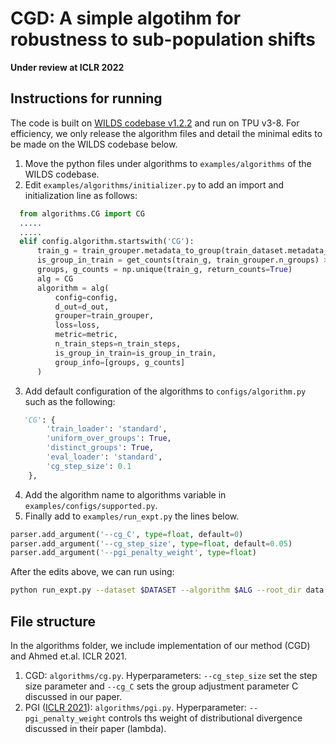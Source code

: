 # CGD: A simple algotihm for robustness to sub-population shifts   
**Under review at ICLR 2022**   

## Instructions for running    
The code is built on [WILDS codebase v1.2.2](https://github.com/p-lambda/wilds/releases/tag/v1.2.2) and run on TPU v3-8. For efficiency, we only release the algorithm files and detail the minimal edits to be made on the WILDS codebase below. 

1. Move the python files under algorithms to `examples/algorithms` of the WILDS codebase.   
2. Edit `examples/algorithms/initializer.py` to add an import and initialization line as follows:   
```python
  from algorithms.CG import CG
  .....
  .....
  elif config.algorithm.startswith('CG'):
      train_g = train_grouper.metadata_to_group(train_dataset.metadata_array)
      is_group_in_train = get_counts(train_g, train_grouper.n_groups) > 0
      groups, g_counts = np.unique(train_g, return_counts=True)
      alg = CG
      algorithm = alg(
          config=config,
          d_out=d_out,
          grouper=train_grouper,
          loss=loss,
          metric=metric,
          n_train_steps=n_train_steps,
          is_group_in_train=is_group_in_train,
          group_info=[groups, g_counts]
      )
```
3. Add default configuration of the algorithms to `configs/algorithm.py` such as the following:
```python
   'CG': {
        'train_loader': 'standard',
        'uniform_over_groups': True,
        'distinct_groups': True,
        'eval_loader': 'standard',
        'cg_step_size': 0.1
    },
```
4. Add the algorithm name to algorithms variable in `examples/configs/supported.py`.
5. Finally add to `examples/run_expt.py` the lines below.
```python
parser.add_argument('--cg_C', type=float, default=0)
parser.add_argument('--cg_step_size', type=float, default=0.05)
parser.add_argument('--pgi_penalty_weight', type=float)
```

After the edits above, we can run using:   
```bash
python run_expt.py --dataset $DATASET --algorithm $ALG --root_dir data --progress_bar --log_dir logs/"$DATASET"/$ALG/run:1:seed:"$seed" --seed $seed --weight_decay 1e-4 --n_epochs 100;
```

## File structure
In the algorithms folder, we include implementation of our method (CGD) and Ahmed et.al. ICLR 2021.   
1. CGD: `algorithms/cg.py`. Hyperparameters: `--cg_step_size` set the step size parameter and `--cg_C` sets the group adjustment parameter C discussed in our paper. 
2. PGI ([ICLR 2021](https://openreview.net/forum?id=b9PoimzZFJ)): `algorithms/pgi.py`. Hyperparameter: `--pgi_penalty_weight` controls ths weight of distributional divergence discussed in their paper (lambda). 
